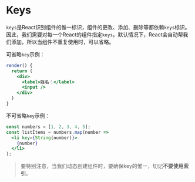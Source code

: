 # Keys

`keys`是React识别组件的惟一标识，组件的更改、添加、删除等都依赖`keys`标识。因此，我们需要对每一个React的组件指定`keys`。默认情况下，React会自动帮我们添加，所以当组件不重复使用时，可以省略。

可省略`key`示例：

```jsx
render() {
  return (
    <div>
      <label>姓名：</label>
      <input />
    </div>
  )
}
```

不可省略`key`示例：

```jsx
const numbers = [1, 2, 3, 4, 5];
const listItems = numbers.map(number =>
  <li key={String(number)}>
    {number}
  </li>
);
```

>要特别注意，当我们动态创建组件时，要确保key的惟一，切记<b>不要使用索引</b>。